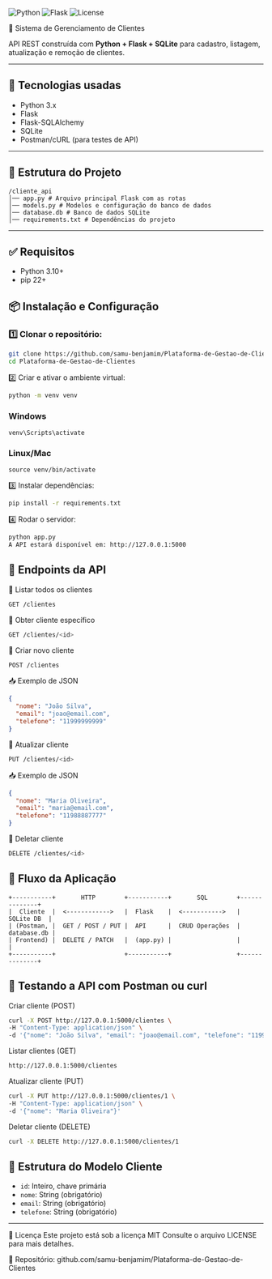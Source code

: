 ![Python](https://img.shields.io/badge/Python-3.12-blue)
![Flask](https://img.shields.io/badge/Flask-3.0-green)
![License](https://img.shields.io/badge/license-MIT-lightgrey)

📌 Sistema de Gerenciamento de Clientes

API REST construída com **Python + Flask + SQLite** para cadastro, listagem, atualização e remoção de clientes.

---

## 🚀 Tecnologias usadas

- Python 3.x
- Flask
- Flask-SQLAlchemy
- SQLite
- Postman/cURL (para testes de API)

---

## 📂 Estrutura do Projeto

```
/cliente_api
│── app.py # Arquivo principal Flask com as rotas
│── models.py # Modelos e configuração do banco de dados
│── database.db # Banco de dados SQLite
│── requirements.txt # Dependências do projeto
```

---

## ✅ Requisitos

- Python 3.10+
- pip 22+

## 📦 Instalação e Configuração

### 1️⃣ Clonar o repositório:

```bash
git clone https://github.com/samu-benjamim/Plataforma-de-Gestao-de-Clientes.git
cd Plataforma-de-Gestao-de-Clientes
```

2️⃣ Criar e ativar o ambiente virtual:

```bash
python -m venv venv
```

### Windows

```
venv\Scripts\activate

```

### Linux/Mac

```
source venv/bin/activate
```

3️⃣ Instalar dependências:

```bash
pip install -r requirements.txt
```

4️⃣ Rodar o servidor:

```bash
python app.py
A API estará disponível em: http://127.0.0.1:5000
```

## 📌 Endpoints da API

🔹 Listar todos os clientes

```bash
GET /clientes
```

🔹 Obter cliente específico

```bash
GET /clientes/<id>
```

🔹 Criar novo cliente

```bash
POST /clientes
```

📥 Exemplo de JSON

```json
{
  "nome": "João Silva",
  "email": "joao@email.com",
  "telefone": "11999999999"
}
```

🔹 Atualizar cliente

```bash
PUT /clientes/<id>
```

📥 Exemplo de JSON

```json
{
  "nome": "Maria Oliveira",
  "email": "maria@email.com",
  "telefone": "11988887777"
}
```

🔹 Deletar cliente

```bash
DELETE /clientes/<id>
```

## 🔄 Fluxo da Aplicação

```text
+-----------+       HTTP        +-----------+       SQL        +--------------+
|  Cliente  |  <------------>   |  Flask    |  <----------->   |   SQLite DB  |
| (Postman, |  GET / POST / PUT |  API      |  CRUD Operações  |  database.db |
| Frontend) |  DELETE / PATCH   |  (app.py) |                  |              |
+-----------+                   +-----------+                  +--------------+
```

## 🧪 Testando a API com Postman ou curl

Criar cliente (POST)

```bash
curl -X POST http://127.0.0.1:5000/clientes \
-H "Content-Type: application/json" \
-d '{"nome": "João Silva", "email": "joao@email.com", "telefone": "11999999999"}'
```

Listar clientes (GET)

```bash
http://127.0.0.1:5000/clientes
```

Atualizar cliente (PUT)

```bash
curl -X PUT http://127.0.0.1:5000/clientes/1 \
-H "Content-Type: application/json" \
-d '{"nome": "Maria Oliveira"}'
```

Deletar cliente (DELETE)

```bash
curl -X DELETE http://127.0.0.1:5000/clientes/1
```

## 🧩 Estrutura do Modelo Cliente

- `id`: Inteiro, chave primária
- `nome`: String (obrigatório)
- `email`: String (obrigatório)
- `telefone`: String (obrigatório)

---

📜 Licença
Este projeto está sob a licença MIT Consulte o arquivo LICENSE para mais detalhes.

🔗 Repositório: github.com/samu-benjamim/Plataforma-de-Gestao-de-Clientes
